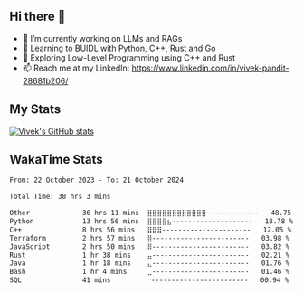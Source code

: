 ## Hi there 👋

- 🔭 I’m currently working on LLMs and RAGs
- 🌱 Learning to BUIDL with Python, C++, Rust and Go 
- 🤔 Exploring Low-Level Programming using C++ and Rust 
- 📫 Reach me at my LinkedIn: https://www.linkedin.com/in/vivek-pandit-28681b206/

## My Stats
[![Vivek's GitHub stats](https://github-readme-stats.vercel.app/api?username=ipanditi&show_icons=true&theme=dark)](https://ipanditi.github.io/)

## WakaTime Stats
<!--START_SECTION:waka-->

```txt
From: 22 October 2023 - To: 21 October 2024

Total Time: 38 hrs 3 mins

Other             36 hrs 11 mins  ⣿⣿⣿⣿⣿⣿⣿⣿⣿⣿⣿⣿ ------------   48.75 %
Python            13 hrs 56 mins  ⣿⣿⣿⣿⣦--------------------   18.78 %
C++               8 hrs 56 mins   ⣿⣿⣿----------------------   12.05 %
Terraform         2 hrs 57 mins   ⣿------------------------   03.98 %
JavaScript        2 hrs 50 mins   ⣿------------------------   03.82 %
Rust              1 hr 38 mins    ⣤------------------------   02.21 %
Java              1 hr 18 mins    ⣄------------------------   01.76 %
Bash              1 hr 4 mins     ⣀------------------------   01.46 %
SQL               41 mins          ------------------------   00.94 %
```

<!--END_SECTION:waka-->


